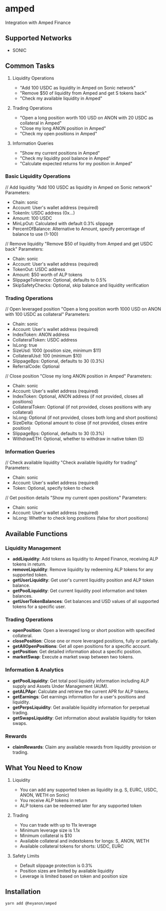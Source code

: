 # amped

Integration with Amped Finance

## Supported Networks

- SONIC

## Common Tasks

1. Liquidity Operations
   - "Add 100 USDC as liquidity in Amped on Sonic network"
   - "Remove $50 of liquidity from Amped and get S tokens back"
   - "Check my available liquidity in Amped"

2. Trading Operations
   - "Open a long position worth 100 USD on ANON with 20 USDC as collateral in Amped"
   - "Close my long ANON position in Amped"
   - "Check my open positions in Amped"

3. Information Queries
   - "Show my current positions in Amped"
   - "Check my liquidity pool balance in Amped"
   - "Calculate expected returns for my position in Amped"

### Basic Liquidity Operations

// Add liquidity
"Add 100 USDC as liquidity in Amped on Sonic network"
Parameters:
- Chain: sonic
- Account: User's wallet address (required)
- TokenIn: USDC address (0x...)
- Amount: 100 USDC
- MinLpOut: Calculated with default 0.3% slippage
- PercentOfBalance: Alternative to Amount, specify percentage of balance to use (1-100)

// Remove liquidity
"Remove $50 of liquidity from Amped and get USDC back"
Parameters:
- Chain: sonic
- Account: User's wallet address (required)
- TokenOut: USDC address
- Amount: $50 worth of ALP tokens
- SlippageTolerance: Optional, defaults to 0.5%
- SkipSafetyChecks: Optional, skip balance and liquidity verification

### Trading Operations

// Open leveraged position
"Open a long position worth 1000 USD on ANON with 100 USDC as collateral"
Parameters:
- Chain: sonic
- Account: User's wallet address (required)
- IndexToken: ANON address
- CollateralToken: USDC address
- IsLong: true
- SizeUsd: 1000 (position size, minimum $11)
- CollateralUsd: 100 (minimum $10)
- SlippageBps: Optional, defaults to 30 (0.3%)
- ReferralCode: Optional

// Close position
"Close my long ANON position in Amped"
Parameters:
- Chain: sonic
- Account: User's wallet address (required)
- IndexToken: Optional, ANON address (if not provided, closes all positions)
- CollateralToken: Optional (if not provided, closes positions with any collateral)
- IsLong: Optional (if not provided, closes both long and short positions)
- SizeDelta: Optional amount to close (if not provided, closes entire position)
- SlippageBps: Optional, defaults to 30 (0.3%)
- WithdrawETH: Optional, whether to withdraw in native token (S)

### Information Queries

// Check available liquidity
"Check available liquidity for trading"
Parameters:
- Chain: sonic
- Account: User's wallet address (required)
- Token: Optional, specify token to check

// Get position details
"Show my current open positions"
Parameters:
- Chain: sonic
- Account: User's wallet address (required)
- IsLong: Whether to check long positions (false for short positions)

## Available Functions

### Liquidity Management
- **addLiquidity**: Add tokens as liquidity to Amped Finance, receiving ALP tokens in return.
- **removeLiquidity**: Remove liquidity by redeeming ALP tokens for any supported token.
- **getUserLiquidity**: Get user's current liquidity position and ALP token balance.
- **getPoolLiquidity**: Get current liquidity pool information and token balances.
- **getUserTokenBalances**: Get balances and USD values of all supported tokens for a specific user.

### Trading Operations
- **openPosition**: Open a leveraged long or short position with specified collateral.
- **closePosition**: Close one or more leveraged positions, fully or partially.
- **getAllOpenPositions**: Get all open positions for a specific account.
- **getPosition**: Get detailed information about a specific position.
- **marketSwap**: Execute a market swap between two tokens.

### Information & Analytics
- **getPoolLiquidity**: Get total pool liquidity information including ALP supply and Assets Under Management (AUM).
- **getALPApr**: Calculate and retrieve the current APR for ALP tokens.
- **getEarnings**: Get earnings information for a user's positions and liquidity.
- **getPerpsLiquidity**: Get available liquidity information for perpetual trading.
- **getSwapsLiquidity**: Get information about available liquidity for token swaps.

### Rewards
- **claimRewards**: Claim any available rewards from liquidity provision or trading.

## What You Need to Know

1. Liquidity
   - You can add any supported token as liquidity (e.g. S, EURC, USDC, ANON, WETH on Sonic)
   - You receive ALP tokens in return
   - ALP tokens can be redeemed later for any supported token

2. Trading
   - You can trade with up to 11x leverage
   - Minimum leverage size is 1.1x
   - Minimum collateral is $10
   - Available collateral and indextokens for longs: S, ANON, WETH
   - Available collateral tokens for shorts: USDC, EURC

3. Safety Limits
   - Default slippage protection is 0.3%
   - Position sizes are limited by available liquidity
   - Leverage is limited based on token and position size

## Installation

```bash
yarn add @heyanon/amped
```